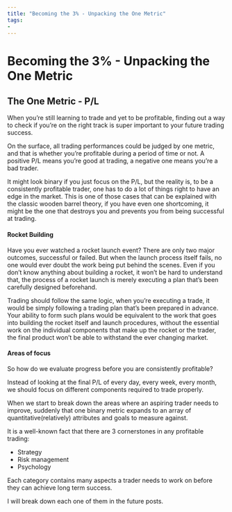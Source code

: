 ```yaml
---
title: "Becoming the 3% - Unpacking the One Metric"
tags: 
- 
---
```


# Becoming the 3% - Unpacking the One Metric


## **The One Metric - P/L**

When you’re still learning to trade and yet to be profitable, finding out a way to check if you’re on the right track is super important to your future trading success.

On the surface, all trading performances could be judged by one metric, and that is whether you’re profitable during a period of time or not. A positive P/L means you’re good at trading, a negative one means you’re a bad trader.

It might look binary if you just focus on the P/L, but the reality is, to be a consistently profitable trader, one has to do a lot of things right to have an edge in the market. This is one of those cases that can be explained with the classic wooden barrel theory, if you have even one shortcoming, it might be the one that destroys you and prevents you from being successful at trading.

#### **Rocket Building**

Have you ever watched a rocket launch event? There are only two major outcomes, successful or failed. But when the launch process itself fails, no one would ever doubt the work being put behind the scenes. Even if you don’t know anything about building a rocket, it won’t be hard to understand that, the process of a rocket launch is merely executing a plan that’s been carefully designed beforehand.

Trading should follow the same logic, when you’re executing a trade, it would be simply following a trading plan that’s been prepared in advance. Your ability to form such plans would be equivalent to the work that goes into building the rocket itself and launch procedures, without the essential work on the individual components that make up the rocket or the trader, the final product won’t be able to withstand the ever changing market.

#### **Areas of focus**

So how do we evaluate progress before you are consistently profitable?

Instead of looking at the final P/L of every day, every week, every month, we should focus on different components required to trade properly.

When we start to break down the areas where an aspiring trader needs to improve, suddenly that one binary metric expands to an array of quantitative(relatively) attributes and goals to measure against.

It is a well-known fact that there are 3 cornerstones in any profitable trading:

-   Strategy
-   Risk management
-   Psychology

Each category contains many aspects a trader needs to work on before they can achieve long term success.

I will break down each one of them in the future posts.

